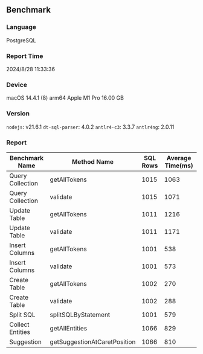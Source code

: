 ## Benchmark

### Language
PostgreSQL

### Report Time
2024/8/28 11:33:36

### Device
macOS 14.4.1
(8) arm64 Apple M1 Pro
16.00 GB

### Version
`nodejs`: v21.6.1
`dt-sql-parser`: 4.0.2
`antlr4-c3`: 3.3.7
`antlr4ng`: 2.0.11

### Report
| Benchmark Name |         Method Name        |SQL Rows|Average Time(ms)| 
|----------------|----------------------------|--------|----------------| 
|Query Collection|        getAllTokens        |  1015  |      1063      | 
|Query Collection|          validate          |  1015  |      1071      | 
|  Update Table  |        getAllTokens        |  1011  |      1216      | 
|  Update Table  |          validate          |  1011  |      1171      | 
| Insert Columns |        getAllTokens        |  1001  |       538      | 
| Insert Columns |          validate          |  1001  |       573      | 
|  Create Table  |        getAllTokens        |  1002  |       270      | 
|  Create Table  |          validate          |  1002  |       288      | 
|    Split SQL   |     splitSQLByStatement    |  1001  |       579      | 
|Collect Entities|       getAllEntities       |  1066  |       829      | 
|   Suggestion   |getSuggestionAtCaretPosition|  1066  |       810      | 


